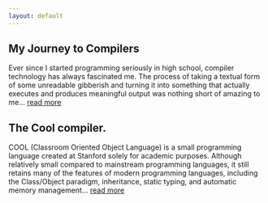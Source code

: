 ```yaml
---
layout: default
---
```


## My Journey to Compilers

Ever since I started programming seriously in high school, compiler technology has always fascinated me. The process of taking a textual form of some unreadable gibberish and turning it into something that actually executes and produces meaningful output was nothing short of amazing to me... [read more](./cool-page.md)

## The Cool compiler.

COOL (Classroom Oriented Object Language) is a small programming language created at Stanford solely for academic purposes. Although relatively small compared to mainstream programming languages, it still retains many of the features of modern programming languages, including the Class/Object paradigm, inheritance, static typing, and automatic memory management... [read more](./cool-compiler.md)
